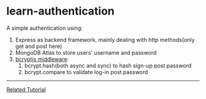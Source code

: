 # learn-authentication
A simple authentication using:
1. Express as backend framework, mainly dealing with http methods(only get and post here)
2. MongoDB Atlas to store users' username and password
3. [bcryptjs middleware](https://openbase.com/js/bcryptjs/documentation):
    1. bcrypt.hash(both async and sync) to hash sign-up post password 
    2. bcrypt.compare to validate log-in post password
--- 
[Related Tutorial](https://www.theodinproject.com/paths/full-stack-javascript/courses/nodejs/lessons/authentication-basics)
